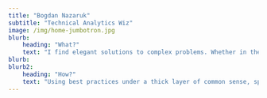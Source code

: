 ```yaml
---
title: "Bogdan Nazaruk"
subtitle: "Technical Analytics Wiz"
image: /img/home-jumbotron.jpg
blurb:
    heading: "What?"
    text: "I find elegant solutions to complex problems. Whether in the realm of analytics tracking and reporting or in the realm of team leading, documentation and setting up proper business processes."
blurb:
blurb2:
    heading: "How?"
    text: "Using best practices under a thick layer of common sense, sprinkled with generous professional communities support such as Measure, Liberta IRC or Stack Overflow</p><a href='/'>test</a>"
---
```

